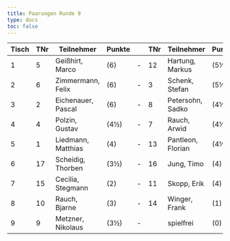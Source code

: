 ```yaml
---
title: Paarungen Runde 9
type: docs
toc: false
---
```



| Tisch | TNr | Teilnehmer          | Punkte |   | TNr | Teilnehmer          | Punkte | Ergebnis |
|-------|-----|---------------------|--------|---|-----|---------------------|--------|----------|
| 1     | 5   | Geißhirt, Marco     | (6)    | - | 12  | Hartung, Markus     | (5½)   | 1 - 0    |
| 2     | 6   | Zimmermann, Felix   | (6)    | - | 3   | Schenk, Stefan      | (5½)   | 1 - 0    |
| 3     | 2   | Eichenauer, Pascal  | (6)    | - | 8   | Petersohn, Sadko    | (4½)   | 1 - 0    |
| 4     | 4   | Polzin, Gustav      | (4½)   | - | 7   | Rauch, Arwid        | (4½)   | 0 - 1    |
| 5     | 1   | Liedmann, Matthias  | (4)    | - | 13  | Pantleon, Florian   | (4½)   | 1 - 0    |
| 6     | 17  | Scheidig, Thorben   | (3½)   | - | 16  | Jung, Timo          | (4)    | 0 - 1    |
| 7     | 15  | Cecilia, Stegmann   | (2)    | - | 11  | Skopp, Erik         | (4)    | 0 - 1    |
| 8     | 10  | Rauch, Bjarne       | (3)    | - | 14  | Winger, Frank       | (1)    | 1 - 0    |
| 9     | 9   | Metzner, Nikolaus   | (3½)   | - |     | spielfrei           | (0)    | +        |